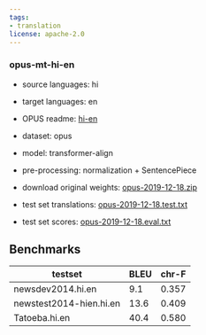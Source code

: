 ```yaml
---
tags:
- translation
license: apache-2.0
---
```


### opus-mt-hi-en

* source languages: hi
* target languages: en
*  OPUS readme: [hi-en](https://github.com/Helsinki-NLP/OPUS-MT-train/blob/master/models/hi-en/README.md)

*  dataset: opus
* model: transformer-align
* pre-processing: normalization + SentencePiece
* download original weights: [opus-2019-12-18.zip](https://object.pouta.csc.fi/OPUS-MT-models/hi-en/opus-2019-12-18.zip)
* test set translations: [opus-2019-12-18.test.txt](https://object.pouta.csc.fi/OPUS-MT-models/hi-en/opus-2019-12-18.test.txt)
* test set scores: [opus-2019-12-18.eval.txt](https://object.pouta.csc.fi/OPUS-MT-models/hi-en/opus-2019-12-18.eval.txt)

## Benchmarks

| testset               | BLEU  | chr-F |
|-----------------------|-------|-------|
| newsdev2014.hi.en 	| 9.1 	| 0.357 |
| newstest2014-hien.hi.en 	| 13.6 	| 0.409 |
| Tatoeba.hi.en 	| 40.4 	| 0.580 |

